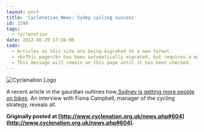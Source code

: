 ```yaml
---
layout: post
title: 'Cyclenation News: Sydey cycling success'
id: 3398
tags:
  - cyclenation
date: 2012-06-29 17:56:00
todo:
  - Articles on this site are being migrated to a new format.
  - <b>This page</b> has been automatically migrated, but requires a manual check-&amp;-tune to ensure the format and links all work as expected.
  - This message will remain on this page until it has been checked.
---
```


![Cyclenation Logo](http://www.pompeybug.co.uk/wp-content/plugins/wp-cyclenation-news/cnlogo.jpg)<p>A recent article in the gaurdian outlines how[ Sydney is getting more people on bikes](https://apps.facebook.com/theguardian/environment/bike-blog/2012/jun/28/sydney-noncyclists-bikes "guardian article"). An interview with Fiona Campbell, manager of the cycling strategy, reveals all.

**Originally posted at [http://www.cyclenation.org.uk/news.php#604](http://www.cyclenation.org.uk/news.php#604).**